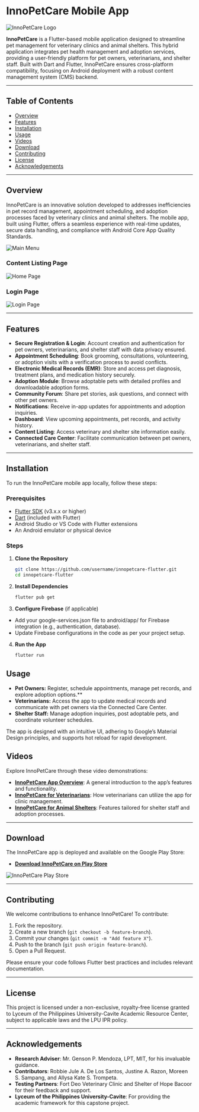 # InnoPetCare Mobile App

![InnoPetCare Logo](./assets/img/innopetcare-brown.png) <!-- Replace with actual logo URL if available -->

**InnoPetCare** is a Flutter-based mobile application designed to streamline pet management for veterinary clinics and animal shelters. This hybrid application integrates pet health management and adoption services, providing a user-friendly platform for pet owners, veterinarians, and shelter staff. Built with Dart and Flutter, InnoPetCare ensures cross-platform compatibility, focusing on Android deployment with a robust content management system (CMS) backend.


---

## Table of Contents

- [Overview](#overview)
- [Features](#features)
- [Installation](#installation)
- [Usage](#usage)
- [Videos](#videos)
- [Download](#download)
- [Contributing](#contributing)
- [License](#license)
- [Acknowledgements](#acknowledgements)

---

## Overview

InnoPetCare is an innovative solution developed to addresses inefficiencies in pet record management, appointment scheduling, and adoption processes faced by veterinary clinics and animal shelters. The mobile app, built using Flutter, offers a seamless experience with real-time updates, secure data handling, and compliance with Android Core App Quality Standards.


![Main Menu](./assets/menu.png)


### Content Listing Page

![Home Page](./assets/home-page.png)

### Login Page

![Login Page](./assets/login.png)



---

## Features

- **Secure Registration & Login**: Account creation and authentication for pet owners, veterinarians, and shelter staff with data privacy ensured.
- **Appointment Scheduling**: Book grooming, consultations, volunteering, or adoption visits with a verification process to avoid conflicts.
- **Electronic Medical Records (EMR)**: Store and access pet diagnosis, treatment plans, and medication history securely.
- **Adoption Module**: Browse adoptable pets with detailed profiles and downloadable adoption forms.
- **Community Forum**: Share pet stories, ask questions, and connect with other pet owners.
- **Notifications**: Receive in-app updates for appointments and adoption inquiries.
- **Dashboard**: View upcoming appointments, pet records, and activity history.
- **Content Listing**: Access veterinary and shelter site information easily.
- **Connected Care Center**: Facilitate communication between pet owners, veterinarians, and shelter staff.

---

## Installation

To run the InnoPetCare mobile app locally, follow these steps:

### Prerequisites
- [Flutter SDK](https://flutter.dev/docs/get-started/install) (v3.x.x or higher)
- [Dart](https://dart.dev/get-dart) (included with Flutter)
- Android Studio or VS Code with Flutter extensions
- An Android emulator or physical device

### Steps
1. **Clone the Repository**
   ```bash
   git clone https://github.com/username/innopetcare-flutter.git
   cd innopetcare-flutter

2. **Install Dependencies**
   ```bash
   flutter pub get

3. **Configure Firebase** (if applicable)
- Add your google-services.json file to android/app/ for Firebase integration (e.g., authentication, database).
- Update Firebase configurations in the code as per your project setup.

4. **Run the App**
   ```bash
   flutter run

## Usage
- **Pet Owners:** Register, schedule appointments, manage pet records, and explore adoption options.**
- **Veterinarians:** Access the app to update medical records and communicate with pet owners via the Connected Care Center.
- **Shelter Staff:** Manage adoption inquiries, post adoptable pets, and coordinate volunteer schedules.

The app is designed with an intuitive UI, adhering to Google’s Material Design principles, and supports hot reload for rapid development.

## Videos

Explore InnoPetCare through these video demonstrations:

- **[InnoPetCare App Overview](https://www.youtube.com/watch?v=KVTFzqDwrP4)**: A general introduction to the app’s features and functionality.
- **[InnoPetCare for Veterinarians](https://www.youtube.com/watch?v=wrhqs893spM)**: How veterinarians can utilize the app for clinic management.
- **[InnoPetCare for Animal Shelters](https://www.youtube.com/watch?v=syIu3ZzdHDY)**: Features tailored for shelter staff and adoption processes.

---

## Download

The InnoPetCare app is deployed and available on the Google Play Store:

- **[Download InnoPetCare on Play Store](https://play.google.com/store/apps/details?id=com.fordagraydes.innopetcare&hl=en)**

![InnoPetCare Play Store](https://github.com/user-attachments/assets/fe32ff25-302a-4088-b555-8fbd9735bcaf)


---

## Contributing

We welcome contributions to enhance InnoPetCare! To contribute:

1. Fork the repository.
2. Create a new branch (`git checkout -b feature-branch`).
3. Commit your changes (`git commit -m "Add feature X"`).
4. Push to the branch (`git push origin feature-branch`).
5. Open a Pull Request.

Please ensure your code follows Flutter best practices and includes relevant documentation.

---

## License

This project is licensed under a non-exclusive, royalty-free license granted to Lyceum of the Philippines University-Cavite Academic Resource Center, subject to applicable laws and the LPU IPR policy.

---

## Acknowledgements

- **Research Adviser**: Mr. Genson P. Mendoza, LPT, MIT, for his invaluable guidance.
- **Contributors**: Robbie Jule A. De Los Santos, Justine A. Razon, Moreen S. Sampang, and Allysa Kate S. Trompeta.
- **Testing Partners**: Fort Deo Veterinary Clinic and Shelter of Hope Bacoor for their feedback and support.
- **Lyceum of the Philippines University-Cavite**: For providing the academic framework for this capstone project.
